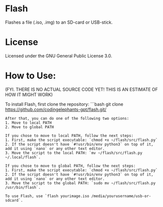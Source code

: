 # Flash
Flashes a file (.iso, .img) to an SD-card or USB-stick.

# License
Licensed under the GNU General Public License 3.0.

# How to Use:
(FYI. THERE IS NO ACTUAL SOURCE CODE YET! THIS IS AN ESTIMATE OF HOW IT MIGHT WORK)

To install Flash, first clone the repository: ```bash 
git clone https://github.com/codingelephants-gpt/flash.git/
```
After that, you can do one of the following two options:
1. Move to local PATH
2. Move to global PATH

If you chose to move to local PATH, follow the next steps:
1. First, make the script executable: `chmod +x ~/flash/src/flash.py`
2. If the script doesn't have `#!usr/bin/env python3` on top of it, add it using `nano` or any other text editor.
3. Move the script to the local PATH: `mv ~/flash/src/flash.py ~/.local/flash`.

If you chose to move to global PATH, follow the next steps:
1. First, make the script executable: `chmod +x ~/flash/src/flash.py`
2. If the script doesn't have `#!usr/bin/env python3` on top of it, add it using `nano` or any other text editor.
3. Move the script to the global PATH: `sudo mv ~/flash/src/flash.py /usr/bin/flash`.

To use Flash, use `flash yourimage.iso /media/yourusername/usb-or-sdcard`.
